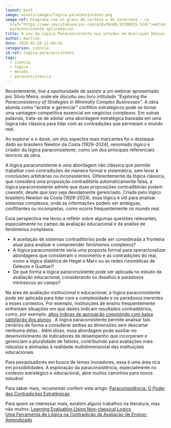 ```yaml
---
layout: post
image: assets/images/logica-paraconsistente.png
image-ref: Diagrama com os graus de certeza e de incerteza - <a
  href="https://www.revistaespacios.com/a18v39n09/18390915.html">método
  paraconsistente aplicado</a>
title: O uso da Lógica Paraconsistente nos estudos em Avaliação Educacional
author: marllus
date: 2025-01-20 21:49:16
categories: ciencia
id-ref: logica-paraconsistente
tags:
  - ciencia
  - logica
  - metodo
  - paraconsistencia
---
```

Recentemente, tive a oportunidade de assistir a um webinar apresentado por Silvio Meira, onde ele discutiu seu livro intitulado *“Exploring the Paraconsistency of Strategies in Minimally Complex Businesses”*. A obra aborda como “aceitar e gerenciar” conflitos estratégicos pode se tornar uma vantagem competitiva essencial em negócios complexos. Em outras palavras, trata-se de adotar uma abordagem estratégica baseada em uma lógica não clássica para lidar com as contradições que permeiam o mundo real.

Ao explorar o *e-book*, um dos aspectos mais marcantes foi o destaque dado ao brasileiro Newton da Costa (1929–2024), renomado lógico e criador da lógica paraconsistente, como um dos principais referenciais teóricos da obra.

A lógica paraconsistente é uma abordagem não clássica que permite trabalhar com contradições de maneira formal e sistemática, sem levar à conclusões arbitrárias ou inconsistentes. Diferentemente da lógica clássica, que considera uma proposição contraditória automaticamente falsa, a lógica paraconsistente admite que duas proposições contraditórias podem coexistir, desde que isso seja devidamente gerenciado. Criada pelo lógico brasileiro Newton da Costa (1929-2024), essa lógica é útil para analisar sistemas complexos, onde as informações podem ser ambíguas, conflitantes ou incompletas, como ocorre frequentemente no mundo real.

Essa perspectiva me levou a refletir sobre algumas questões relevantes, especialmente no campo da avaliação educacional e da análise de fenômenos complexos:

* A aceitação de sistemas contraditórios pode ser considerada a fronteira atual para analisar e compreender fenômenos complexos?
* A lógica paraconsistente seria uma proposta formal para operacionalizar abordagens que consideram o movimento e as contradições do real, como a lógica dialética de Hegel e Marx ou as redes rizomáticas de Deleuze e Guattari?
* De que forma a lógica paraconsistente pode ser aplicada no estudo da avaliação educacional, considerando os desafios e paradoxos intrínsecos ao campo?

Na área de avaliação institucional e educacional, a lógica paraconsistente pode ser aplicada para lidar com a complexidade e os paradoxos inerentes a esses contextos. Por exemplo, instituições de ensino frequentemente enfrentam situações em que dados indicam resultados contraditórios, como, por exemplo, [altos índices de aprovação coexistindo com baixa satisfação dos alunos](https://vejasp.abril.com.br/cidades/sp-educacao-apeoesp-locomotiva-qualidade-educacao) . A lógica paraconsistente permite analisar tais cenários de forma a considerar ambas as dimensões sem descartar nenhuma delas.. Além disso, essa abordagem pode auxiliar no desenvolvimento de indicadores de desempenho que incorporam e gerenciam a pluralidade de fatores, contribuindo para avaliações mais robustas e alinhadas à realidade multidimensional das instituições educacionais.

Para pesquisadores em busca de temas inovadores, essa é uma área rica em possibilidades. A exploração da paraconsistência, especialmente no contexto estratégico e educacional, abre muitos caminhos para novos estudos!

Para saber mais, recomendo conferir este artigo: [Paraconsistência: O Poder das Contradições Estratégicas](https://pt.linkedin.com/pulse/paraconsist%C3%AAncia-o-poder-das-contradi%C3%A7%C3%B5es-estrat%C3%A9gicas-tdscompany-reaie).

Para quem se interessar mais, existem alguns trabalhos na literatura, mas não muitos:
[Learning Evaluation Using Non-classical Logics](https://link.springer.com/chapter/10.1007/978-3-319-22756-6_68)<br>
[Uma Ferramenta de Lógica na Contradição da Avaliação de Ensino-Aprendizado](https://sol.sbc.org.br/index.php/wie/article/view/21788)